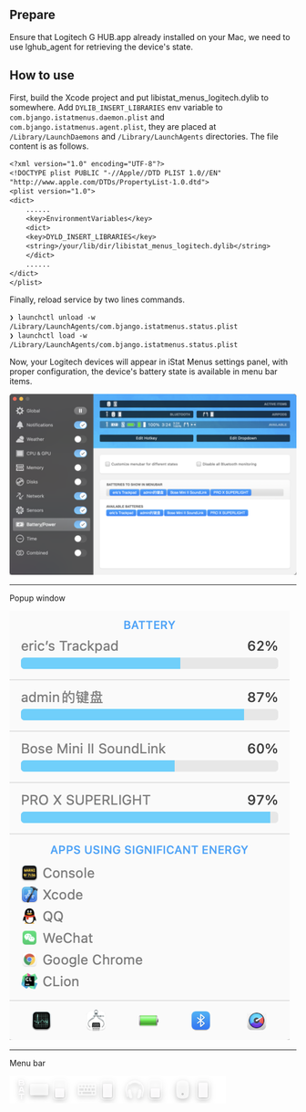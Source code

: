## Prepare
Ensure that Logitech G HUB.app already installed on your Mac, we need to use lghub_agent for retrieving the device's state.

## How to use
First, build the Xcode project and put libistat_menus_logitech.dylib to somewhere.
Add `DYLIB_INSERT_LIBRARIES` env variable to `com.bjango.istatmenus.daemon.plist` and `com.bjango.istatmenus.agent.plist`, they are placed at `/Library/LaunchDaemons` and `/Library/LaunchAgents` directories. The file content is as follows.
```
<?xml version="1.0" encoding="UTF-8"?>
<!DOCTYPE plist PUBLIC "-//Apple//DTD PLIST 1.0//EN" "http://www.apple.com/DTDs/PropertyList-1.0.dtd">
<plist version="1.0">
<dict>
    ......
    <key>EnvironmentVariables</key>
    <dict>
	<key>DYLD_INSERT_LIBRARIES</key>
	<string>/your/lib/dir/libistat_menus_logitech.dylib</string>
    </dict>
    ......
</dict>
</plist>
```
Finally, reload service by two lines commands.
```
❯ launchctl unload -w /Library/LaunchAgents/com.bjango.istatmenus.status.plist
❯ launchctl load -w /Library/LaunchAgents/com.bjango.istatmenus.status.plist
```
Now, your Logitech devices will appear in iStat Menus settings panel, with proper configuration, the device's battery state is available in menu bar items.

![alt tag](https://raw.githubusercontent.com/rainyx/istat_menus_logitech/main/resources/1.png)


----------
Popup window

![alt tag](https://raw.githubusercontent.com/rainyx/istat_menus_logitech/main/resources/2.png)


----------
Menu bar

![alt tag](https://raw.githubusercontent.com/rainyx/istat_menus_logitech/main/resources/3.png)


